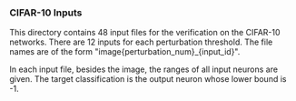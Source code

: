 ### CIFAR-10 Inputs

This directory contains 48 input files for the verification on the
CIFAR-10 networks. There are 12 inputs for each perturbation
threshold. The file names are of the form
"image{perturbation_num}_{input_id}".

In each input file, besides the image, the ranges of all input neurons
are given. The target classification is the output neuron whose lower
bound is -1.

